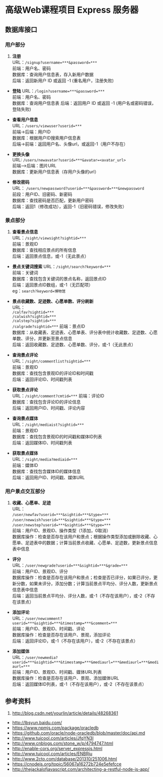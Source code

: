 # 高级Web课程项目 Express 服务器

## 数据库接口
### 用户部分
1. __注册__   
URL：`/signup?username=***&password=***`    
前端：用户名、密码    
数据库：查询用户信息表，存入新用户数据  
后端：返回新用户 ID 或返回 -1 (重名用户，注册失败)        

* __登陆__
URL：`/login?username=***&password=***`    
前端：用户名、密码    
数据库：查询用户信息表
后端：返回用户 ID 或返回 -1 (用户名或密码错误，登陆失败)        

* __查看用户信息__  
URL：`/users/viewuser?userid=***`   
前端->后端：用户ID  
数据库：根据用户ID搜索用户信息表  
后端->前端：返回用户名、头像url，或返回-1（用户不存在）  

* __更换头像__  
URL: `/users/newavatar?userid=***&avatar=<avatar_url>`  
前端-->后端：图片URL  
数据库：更新用户信息表（存用户头像的url）  

* __修改密码__  
URL： `/users/newpassword?userid=***&password=***&newpassword`  
前段：用户ID、旧密码、新密码  
数据库：查找密码是否匹配，更新用户密码  
后端：返回1（修改成功），返回-1（旧密码错误，修改失败）  

### 景点部分
1. __查看景点信息__  
URL：`/sight/viewsight?sightid=***`  
前端：景观ID  
数据库：查找相应景点的所有信息  
后端：返回景点信息，或-1（无此景点）  

* __景点关键词搜索__
URL：`/sight/search?keyword=***`  
前端：关键词  
数据库：查找包含关键词的景点名称，返回景点ID  
后端：返回景点ID数组，或-1（无匹配项）  
eg：`search?keyword=博物馆`  

* __景点收藏数、足迹数、心愿单数、评分刷新__  
URL：  
`/calfav?sightid=***`    
`/calwish?sightid=***`  
`/calstep?sightid=***`  
`/calgrade?sightid=***` 
前端：景点ID  
数据库：从收藏表、足迹表、心愿单表、评分表中统计收藏数、足迹数、心愿单数、评分，并更新至景点信息  
后端：返回收藏数、足迹数、心愿单数、评分，或-1（无此景点）  

* __查询景点评论__   
URL：`/sight/commentlist?sightid=***`  
前端：景观ID  
数据库：查找包含景观ID的评论ID和时间戳  
后端：返回评论ID、时间戳列表  

* __获取景点评论__  
URL：`/sight/comment?cmtid=***`
前端：评论ID  
数据库：查找包含评论ID的评论信息  
后端：返回用户ID、时间戳、评论内容  

* __查询景点媒体__  
URL：`/sight/mediaist?sightid=***`  
前端：景观ID   
数据库：查找包含景观ID的时间戳和媒体ID列表  
后端：返回媒体ID、时间戳列表  

* __获取景点媒体__  
URL：`/sight/media?mediaid=***`  
前端：媒体ID  
数据库：查找包含媒体ID的媒体信息  
后端：返回用户ID、时间戳、媒体URL  

### 用户景点交互部分
1. __收藏、心愿单、足迹__  
URL：  
`/user/newfav?userid=***&sightid=***&type=***`  
`/user/newwish?userid=***&sightid=***&type=***`  
`/user/newstep?userid=***&sightid=***&type=***`  
前端：用户ID、景观ID、操作类型（1添加，0取消）  
数据库操作：检查是否存在该用户和景点；根据操作类型添加或删除收藏、心愿单、足迹表中的数据；计算当前景点收藏、心愿单、足迹数，更新景点信息表中信息  

* __评分__  
URL：`/user/newgrade?userid=***&sightid=***&grade=***`  
前端：用户ID、景观ID、评分  
数据库操作：检查是否存在该用户和景点；检查是否已评分，如果已评分，更新分数，如果未评分，添加分数；计算当前景点平均分、评分人数，更新景点信息表中信息  
后端：返回当前景点平均分、评分人数，或-1（不存在该用户），或-2（不存在该景点）  

* __添加评论__  
URL：`/user/newcomment?userid=***&sightid=***&timestamp=***&comment=***`  
前端：用户ID、景观ID、时间戳、评论  
数据库操作：检查是否存在该用户、景观，添加评论  
后端：返回评论ID，或-1（不存在该用户），或-2（不存在该景点）  

* __添加媒体__  
URL：`/user/newmedia?userid=***&sightid=***&timestamp=***&mediaurl=***&mediaurl=***&mediaurl=***`  
前端：用户ID、景观ID、时间戳、媒体URL列表  
数据库操作：检查是否存在该用户、景观、添加媒体URL  
后端：返回媒体ID列表，或-1（不存在该用户），或-2（不存在该景点）  

## 参考资料
1. http://blog.csdn.net/yourlin/article/details/48268361
* http://lbsyun.baidu.com/
* https://www.npmjs.com/package/oracledb
* https://github.com/oracle/node-oracledb/blob/master/doc/api.md
* http://www.tuicool.com/articles/JfqYN3I
* http://www.cnblogs.com/stone_w/p/4794747.html
* http://enable-cors.org/server_expressjs.html
* http://www.tuicool.com/articles/ENBRju
* http://www.2cto.com/database/201310/251006.html
* https://cnodejs.org/topic/56067a16272b724e5efefcce
* http://thejackalofjavascript.com/architecting-a-restful-node-js-app/